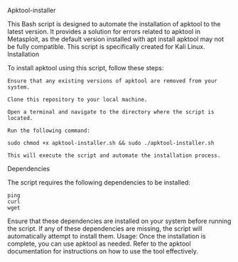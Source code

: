 Apktool-installer

This Bash script is designed to automate the installation of apktool to the latest version. It provides a solution for errors related to apktool in Metasploit, as the default version installed with apt install apktool may not be fully compatible. This script is specifically created for Kali Linux.
Installation

To install apktool using this script, follow these steps:

    Ensure that any existing versions of apktool are removed from your system.

    Clone this repository to your local machine.

    Open a terminal and navigate to the directory where the script is located.

    Run the following command:

    sudo chmod +x apktool-installer.sh && sudo ./apktool-installer.sh

    This will execute the script and automate the installation process.

Dependencies

The script requires the following dependencies to be installed:

    ping
    curl
    wget

Ensure that these dependencies are installed on your system before running the script. If any of these dependencies are missing, the script will automatically attempt to install them.
Usage: Once the installation is complete, you can use apktool as needed. Refer to the apktool documentation for instructions on how to use the tool effectively.
